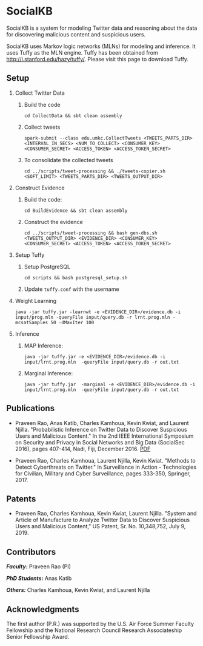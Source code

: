 # SocialKB
SocialKB is a system for modeling Twitter data and reasoning about the data for discovering malicious content and suspicious users.

SocialKB uses Markov logic networks (MLNs) for modeling and inference. It uses Tuffy as the MLN engine. Tuffy has been obtained from http://i.stanford.edu/hazy/tuffy/. Please visit this page to download Tuffy.

## Setup
1. Collect Twitter Data
    1. Build the code
        ```
        cd CollectData && sbt clean assembly
        ```
    2. Collect tweets
        ```
        spark-submit --class edu.umkc.CollectTweets <TWEETS_PARTS_DIR> <INTERVAL_IN_SECS> <NUM_TO_COLLECT> <CONSUMER_KEY> <CONSUMER_SECRET> <ACCESS_TOKEN> <ACCESS_TOKEN_SECRET>
        ```
    3. To consolidate the collected tweets
        ```
        cd ../scripts/tweet-processing && ./tweets-copier.sh <SOFT_LIMIT> <TWEETS_PARTS_DIR> <TWEETS_OUTPUT_DIR>
        ```

2. Construct Evidence
    1. Build the code:
        ```
        cd BuildEvidence && sbt clean assembly
        ```
    2. Construct the evidence
        ```
        cd ../scripts/tweet-processing && bash gen-dbs.sh <TWEETS_OUTPUT_DIR> <EVIDENCE_DIR> <CONSUMER_KEY> <CONSUMER_SECRET> <ACCESS_TOKEN> <ACCESS_TOKEN_SECRET>
        ```

3. Setup Tuffy
    1. Setup PostgreSQL 
        ```
        cd scripts && bash postgresql_setup.sh
        ```
    2. Update `tuffy.conf` with the username

4. Weight Learning
    ```
    java -jar tuffy.jar -learnwt -e <EVIDENCE_DIR>/evidence.db -i input/prog.mln -queryFile input/query.db -r lrnt.prog.mln -mcsatSamples 50 -dMaxIter 100
    ```
5. Inference
    1. MAP Inference:
        ```
        java -jar tuffy.jar -e <EVIDENCE_DIR>/evidence.db -i input/lrnt.prog.mln  -queryFile input/query.db -r out.txt
        ```
    2. Marginal Inference:
        ```
        java -jar tuffy.jar  -marginal -e <EVIDENCE_DIR>/evidence.db -i input/lrnt.prog.mln  -queryFile input/query.db -r out.txt
        ```
       
## Publications

* Praveen Rao, Anas Katib, Charles Kamhoua, Kevin Kwiat, and Laurent Njilla. "Probabilistic Inference on Twitter Data to Discover Suspicious Users and Malicious Content." In the 2nd IEEE International Symposium on Security and Privacy in Social Networks and Big Data (SocialSec 2016), pages 407-414, Nadi, Fiji, December 2016. [PDF](http://r.web.umkc.edu/raopr/SocialKB-SocialSec-2016.pdf)

* Praveen Rao, Charles Kamhoua, Laurent Njilla, Kevin Kwiat. "Methods to Detect Cyberthreats on Twitter." In Surveillance in Action - Technologies for Civilian, Military and Cyber Surveillance, pages 333-350, Springer, 2017.

## Patents

* Praveen Rao, Charles Kamhoua, Kevin Kwiat, Laurent Njilla. "System and Article of Manufacture to Analyze Twitter Data to Discover Suspicious Users and Malicious Content," US Patent, Sr. No. 10,348,752, July 9, 2019.

## Contributors

***Faculty:*** Praveen Rao (PI)

***PhD Students:*** Anas Katib

***Others:*** Charles Kamhoua, Kevin Kwiat, and Laurent Njilla

## Acknowledgments
The first author (P.R.) was supported by the U.S. Air Force Summer Faculty Fellowship and the National Research Council Research Associateship Senior Fellowship Award.
